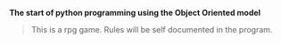 **The start of python programming using the Object Oriented model**

> This is a rpg game. Rules will be self documented in the program. 

